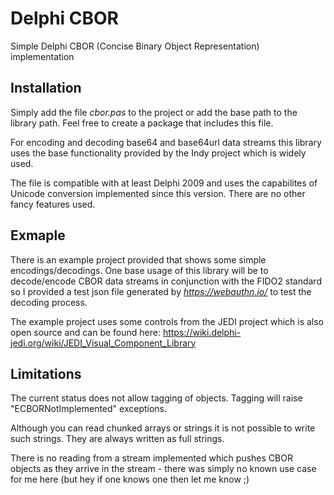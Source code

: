 # Delphi CBOR

Simple Delphi CBOR (Concise Binary Object Representation) implementation

## Installation ##

Simply add the file _cbor.pas_ to the project or add the base path to the library path.
Feel free to create a package that includes this file. 

For encoding and decoding base64 and base64url data streams this library uses the base functionality provided
by the Indy project which is widely used. 

The file is compatible with at least Delphi 2009 and uses the capabilites of Unicode conversion implemented
since this version. There are no other fancy features used.

## Exmaple ##

There is an example project provided that shows some simple encodings/decodings. One base usage of this library will be
to decode/encode CBOR data streams in conjunction with the FIDO2 standard so I provided a test json file generated
by _https://webauthn.io/_ to test the decoding process. 

The example project uses some controls from the JEDI project which is also open source and can be found here:
https://wiki.delphi-jedi.org/wiki/JEDI_Visual_Component_Library

## Limitations ##

The current status does not allow tagging of objects. Tagging will raise "ECBORNotImplemented" exceptions.

Although you can read chunked arrays or strings it is not possible to write such strings. They are always written
as full strings.

There is no reading from a stream implemented which pushes CBOR objects as they arrive in the stream - there was simply
no known use case for me here (but hey if one knows one then let me know ;)